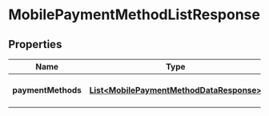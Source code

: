 
# MobilePaymentMethodListResponse

## Properties
Name | Type | Description | Notes
------------ | ------------- | ------------- | -------------
**paymentMethods** | [**List&lt;MobilePaymentMethodDataResponse&gt;**](MobilePaymentMethodDataResponse.md) | Mobile payment data |  [optional]



